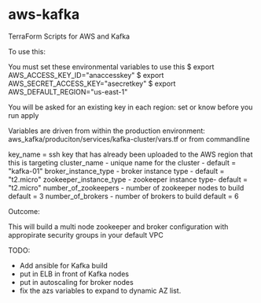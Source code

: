 # aws-kafka
TerraForm Scripts for AWS and Kafka

To use this:

You must set these environmental variables to use this
$ export AWS_ACCESS_KEY_ID="anaccesskey"
$ export AWS_SECRET_ACCESS_KEY="asecretkey"
$ export AWS_DEFAULT_REGION="us-east-1"

You will be asked for an existing key in each region: set or know before you run apply


Variables are driven from within the production environment: aws_kafka/produciton/services/kafka-cluster/vars.tf or from commandline

key_name = ssh key that has already been uploaded to the AWS region that this is targeting
cluster_name - unique name for the cluster - default = "kafka-01"
broker_instance_type - broker instance type - default = "t2.micro"
zookeeper_instance_type - zookeeper instance type-  default = "t2.micro"
number_of_zookeepers - number of zookeeper nodes to build default = 3
number_of_brokers - number of brokers to build default = 6

Outcome:

This will build a multi node zookeeper and broker configuration with appropirate security groups in your default VPC

TODO:

- Add ansible for Kafka build
- put in ELB in front of Kafka nodes
- put in autoscaling for broker nodes
- fix the azs variables to expand to dynamic AZ list.
